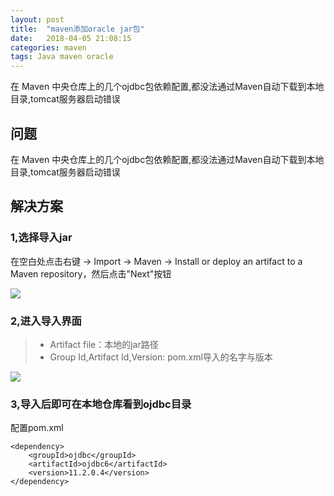 ```yaml
---
layout: post
title:  "maven添加oracle jar包"
date:   2018-04-05 21:08:15
categories: maven
tags: Java maven oracle
---
```


在 Maven 中央仓库上的几个ojdbc包依赖配置,都没法通过Maven自动下载到本地目录,tomcat服务器启动错误

<!-- more -->

## 问题

在 Maven 中央仓库上的几个ojdbc包依赖配置,都没法通过Maven自动下载到本地目录,tomcat服务器启动错误

## 解决方案

### 1,选择导入jar

在空白处点击右键 -> Import -> Maven -> Install or deploy an artifact to a Maven repository，然后点击"Next"按钮




![](http://ww1.sinaimg.cn/large/0060GLrDgy1fq268opay7j30eb0f7gme.jpg)


### 2,进入导入界面

> * Artifact file：本地的jar路径
> * Group Id,Artifact Id,Version: pom.xml导入的名字与版本

![](http://ww1.sinaimg.cn/large/0060GLrDgy1fq26eg6mgbj30ed0fa3z2.jpg)

### 3,导入后即可在本地仓库看到ojdbc目录

配置pom.xml

```
<dependency>
    <groupId>ojdbc</groupId>
    <artifactId>ojdbc6</artifactId>
    <version>11.2.0.4</version>
</dependency>
```

